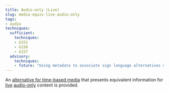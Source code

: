 ```yaml
---
title: Audio-only (Live)
slug: media-equiv-live-audio-only
tags:
- audio
techniques:
  sufficient:
    techniques:
    - G151
    - G150
    - G157
  advisory:
    techniques:
    - future: "Using metadata to associate sign language alternatives of a video to enable choice of sign language [Example: Providing, in metadata, URI(s) that point to several English sign language translations (ASL, SASL, BSL, Auslan, ISL, NZSL) of a Web page.]"
---
```


An <a href="http://www.w3.org/TR/2008/REC-WCAG20-20081211/#alt-time-based-mediadef" class="termref">alternative for time-based media</a> that presents equivalent information for <a href="http://www.w3.org/TR/2008/REC-WCAG20-20081211/#livedef" class="termref">live</a> <a href="http://www.w3.org/TR/2008/REC-WCAG20-20081211/#audio-onlydef" class="termref">audio-only</a> content is provided.